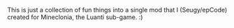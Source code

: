 This is just a collection of fun things into a single mod that I (Seugy/epCode) created for Mineclonia, the Luanti sub-game. :)
